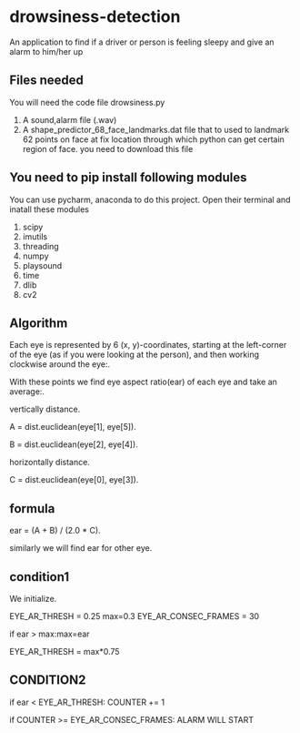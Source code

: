 # drowsiness-detection
An application to find if a driver or person is feeling sleepy and give an alarm to him/her up


## Files needed
You will need the code file drowsiness.py
1. A sound,alarm file (.wav)
2. A shape_predictor_68_face_landmarks.dat file that to used to landmark 62 points on face at fix location through which python can get certain region of face. you need to download this file

## You need to pip install following modules

You can use pycharm, anaconda to do this project. Open their terminal and inatall these modules

1. scipy
2. imutils
3. threading
4. numpy
5. playsound
6. time
7. dlib
8. cv2

## Algorithm
Each eye is represented by 6 (x, y)-coordinates, starting at the left-corner of the eye (as if you were looking at the person), and then working clockwise around the eye:.

With these points we find eye aspect ratio(ear) of each eye and take an average:.

vertically distance.

A = dist.euclidean(eye[1], eye[5]).

B = dist.euclidean(eye[2], eye[4]).

horizontally distance.

C = dist.euclidean(eye[0], eye[3]).


## formula
ear = (A + B) / (2.0 * C).

similarly we will find ear for other eye.

## condition1
We initialize.

EYE_AR_THRESH = 0.25
  max=0.3
  EYE_AR_CONSEC_FRAMES = 30

if ear > max:max=ear
      
EYE_AR_THRESH = max*0.75
 
## CONDITION2

if ear < EYE_AR_THRESH:
  COUNTER += 1
  
  if COUNTER >= EYE_AR_CONSEC_FRAMES:
    ALARM WILL START
      
      

